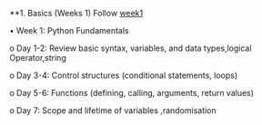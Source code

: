 **1. Basics (Weeks 1) Follow <a href="https://github.com/RoBiUlHaSaNj/Lern_Python/tree/main/Week1" target="_blank">week1</a>




• Week 1: Python Fundamentals

o Day 1-2: Review basic syntax, variables, and data types,logical Operator,string

o Day 3-4: Control structures (conditional statements, loops)

o Day 5-6: Functions (defining, calling, arguments, return values)

o Day 7: Scope and lifetime of variables ,randomisation 




